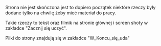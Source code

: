 Strona nie jest skończona jest to dopiero początek niektóre rzeczy były dodane tylko na chwilę żeby mieć materiał do pracy.

Takie rzeczy to tekst oraz filmik na stronie głównej i screen shoty w zakładce "Zacznij się uczyć".

Pliki do strony znajdują się w zakładce "W_Koncu_się_uda"
